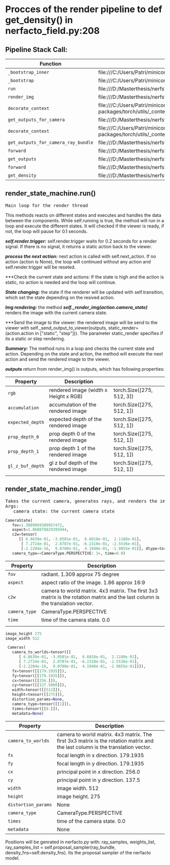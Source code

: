 # Procces of the render pipeline to def get_density() in nerfacto_field.py:208 </h1>

## Pipeline Stack Call:

| Function                            | File                                                                                           | Line |
| ----------------------------------- | ---------------------------------------------------------------------------------------------- | ---- |
| `_bootstrap_inner`                  | file:///C:/Users/Patri/miniconda3/envs/nerfstudio/lib/threading.py                             | 932  |
| `_bootstrap`                        | file:///C:/Users/Patri/miniconda3/envs/nerfstudio/lib/threading.py                             | 890  |
| `run`                               | file:///D:/Masterthesis/nerfstudio/nerfstudio/viewer/render_state_machine.py                   | 228  |
| `render_img`                        | file:///D:/Masterthesis/nerfstudio/nerfstudio/viewer/render_state_machine.py                   | 173  |
| `decorate_context`                  | file:///C:/Users/Patri/miniconda3/envs/nerfstudio/lib/site-packages/torch/utils/_contextlib.py | 115  |
| `get_outputs_for_camera`            | file:///D:/Masterthesis/nerfstudio/nerfstudio/models/base_model.py                             | 173  |
| `decorate_context`                  | file:///C:/Users/Patri/miniconda3/envs/nerfstudio/lib/site-packages/torch/utils/_contextlib.py | 115  |
| `get_outputs_for_camera_ray_bundle` | file:///D:/Masterthesis/nerfstudio/nerfstudio/models/base_model.py                             | 195  |
| `forward`                           | file:///D:/Masterthesis/nerfstudio/nerfstudio/models/base_model.py                             | 143  |
| `get_outputs`                       | file:///D:/Masterthesis/nerfstudio/nerfstudio/models/nerfacto.py                               | 311  |
| `forward`                           | file:///D:/Masterthesis/nerfstudio/nerfstudio/fields/base_field.py                             | 128  |
| `get_density`                       | file:///D:/Masterthesis/nerfstudio/nerfstudio/fields/nerfacto_field.py                         | 211  |
 

## render_state_machine.run()
<pre>Main loop for the render thread</pre>

This methods reacts on different states and executes and handles the data between the components.
While self.running is true, the method will run in a loop and execute the different states.
It will checked if the viewer is ready, if not, the loop will pause for 0.1 seconds.
            
***self.render.trigger:***
self.render.trigger waits for 0.2 seconds for a render signal. If there is no signal, it returns a static action back to the viewer.

***process the next action:***
next action is called with self.next_action. If no action (action is None), the loop will continued without any action and self.render.trigger will be reseted.

***Check the current state and actions:
If the state is high and the action is static, no action is needed and the loop will continue.

***State changing:***
the state if the renderer will be updated with self.transition, which set the state depending on the resived action.

***Img rendering:***
the method ***self._render_img(action.camera_state)*** renders the image with the current camera state.

***Send the image to the viewer:
the rendered image will be send to the viewer with self._send_output_to_viewer(outputs, static_render=(action.action in ["static", "step"])). The parameter static_render specifies if its a static or step rendering.

***Summary:***
The method runs in a loop and checks the current state and action. Depending on the state and action, the method will execute the next action and send the rendered image to the viewer.

***outputs***
return from render_img() is outputs, which has following properties:

| Property         | Description                            |                           |
| ---------------- | -------------------------------------- | ------------------------- |
| `rgb`            | rendered image  (width x Height x RGB) | torch.Size([275, 512, 3]) |
| `accumulation`   | accumulation of the rendered image     | torch.Size([275, 512, 1]) |
| `expected_depth` | expected depth of the rendered image   | torch.Size([275, 512, 1]) |
| `prop_depth_0`   | prop depth 0 of the rendered image     | torch.Size([275, 512, 1]) |
| `prop_depth_1`   | prop depth 1 of the rendered image     | torch.Size([275, 512, 1]) |
| `gl_z_buf_depth` | gl z buf depth of the rendered image   | torch.Size([275, 512, 1]) |
|                  |

## render_state_machine.render_img()
<pre>Takes the current camera, generates rays, and renders the image
Args:
   camera_state: the current camera state</pre>

```python
CameraState(
   fov=1.3089969389957472, 
   aspect=1.860870829395944, 
   c2w=tensor(
      [[ 6.8639e-01, -3.0501e-01,  6.6018e-01,  2.1188e-01],
       [ 7.2724e-01,  2.8787e-01, -6.2310e-01, -2.5536e-01],
       [-2.2204e-16,  9.0780e-01,  4.1940e-01, -1.9855e-01]], dtype=torch.float64), 
   camera_type=<CameraType.PERSPECTIVE: 1>, time=0.0)
```

| Property      | Description                                                                                                                    |
| ------------- | ------------------------------------------------------------------------------------------------------------------------------ |
| `fov`         | radiant. 1.309 approx 75 degree                                                                                                |
| `aspect`      | aspect ratio of the image. 1.86 approx 16:9                                                                                    |
| `c2w`         | camera to world matrix. 4x3 matrix. The first 3x3 matrix is the rotation matrix and the last column is the translation vector. |
| `camera_type` | CameraType.PERSPECTIVE                                                                                                         |
| `time`        | time of the camera state. 0.0                                                                                                  |
|               |
```python
image_height 275
image_width 512

 Cameras(
   camera_to_worlds=tensor([[
      [ 6.8639e-01, -3.0501e-01,  6.6018e-01,  2.1188e-01],
      [ 7.2724e-01,  2.8787e-01, -6.2310e-01, -2.5536e-01],
      [-2.2204e-16,  9.0780e-01,  4.1940e-01, -1.9855e-01]]]), 
   fx=tensor([[179.1935]]), 
   fy=tensor([[179.1935]]), 
   cx=tensor([[256.]]), 
   cy=tensor([[137.5000]]), 
   width=tensor([[512]]), 
   height=tensor([[275]]), 
   distortion_params=None, 
   camera_type=tensor([[1]]), 
   times=tensor([[0.]]), 
   metadata=None)
```

| Property            | Description                                                                                                                    |
| ------------------- | ------------------------------------------------------------------------------------------------------------------------------ |
| `camera_to_worlds`  | camera to world matrix. 4x3 matrix. The first 3x3 matrix is the rotation matrix and the last column is the translation vector. |
| `fx`                | focal length in x direction. 179.1935                                                                                          |
| `fy`                | focal length in y direction. 179.1935                                                                                          |
| `cx`                | principal point in x direction. 256.0                                                                                          |
| `cy`                | principal point in y direction. 137.5                                                                                          |
| `width`             | image width. 512                                                                                                               |
| `height`            | image height. 275                                                                                                              |
| `distortion_params` | None                                                                                                                           |
| `camera_type`       | CameraType.PERSPECTIVE                                                                                                         |
| `times`             | time of the camera state. 0.0                                                                                                  |
| `metadata`          | None                                                                                                                           |


Positions will be genrated in nerfacto.py with: ray_samples, weights_list, ray_samples_list = self.proposal_sampler(ray_bundle, density_fns=self.density_fns). Its the proposal sampler of the nerfacto model.